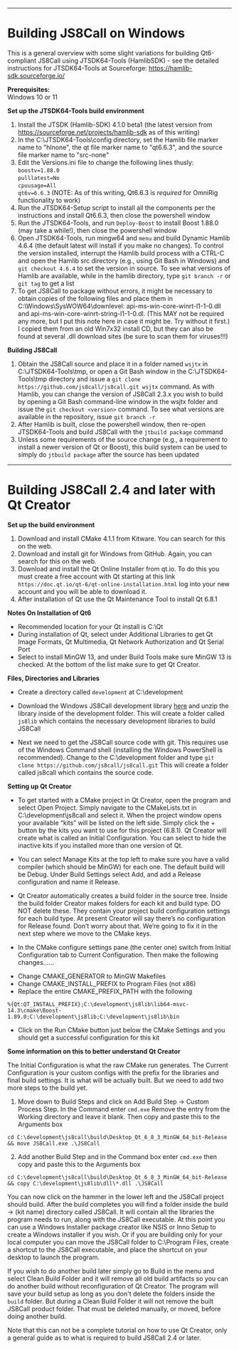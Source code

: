 ------------------------------------------------------------------------------
# Building JS8Call on Windows

This is a general overview with some slight variations for building Qt6-compliant JS8Call using JTSDK64-Tools (HamlibSDK) - see the detailed instructions for JTSDK64-Tools at Sourceforge:  https://hamlib-sdk.sourceforge.io/

**Prerequisites:**\
Windows 10 or 11

**Set up the JTSDK64-Tools build environment**
1) Install the JTSDK (Hamlib-SDK) 4.1.0 beta1 (the latest version from https://sourceforge.net/projects/hamlib-sdk as of this writing)
2) In the C:\JTSDK64-Tools\config directory, set the Hamlib file marker name to "hlnone", the qt file marker name to "qt6.6.3", and the source file marker name to "src-none"
3) Edit the Versions.ini file to change the following lines thusly:\
   `boostv=1.88.0`\
   `pulllatest=No`\
   `cpuusage=All`\
   `qt6v=6.6.3` (NOTE:  As of this writing, Qt6.6.3 is *required* for OmniRig functionality to work)
4) Run the JTSDK64-Setup script to install all the components per the instructions and install Qt6.6.3, then close the powershell window
5) Run the JTSDK64-Tools, and run `Deploy-Boost` to install Boost 1.88.0 (may take a while!), then close the powershell window
6) Open JTSDK64-Tools, run mingw64 and `menu` and build Dynamic Hamlib 4.6.4 (the default latest will install if you make no changes). To control the version installed, interrupt the Hamlib build process with a CTRL-C and open the Hamlib src directory (e.g., using Git Bash in Windows) and `git checkout 4.6.4` to set the version in source.  To see what versions of Hamlib are available, while in the hamlib directory, type `git branch -r` or `git tag` to get a list
7) To get JS8Call to package without errors, it might be necessary to obtain copies of the following files and place them in C:\Windows\SysWOW64\downlevel: api-ms-win-core-winrt-l1-1-0.dll and api-ms-win-core-winrt-string-l1-1-0.dl. (This MAY not be required any more, but I put this note here in case it might be.  Try without it first.)  I copied them from an old Win7x32 install CD, but they can also be found at several .dll download sites (be sure to scan them for viruses!!!)

**Building JS8Call**
1) Obtain the JS8Call source and place it in a folder named `wsjtx` in C:\JTSDK64-Tools\tmp, or open a Git Bash window in the C:\JTSDK64-Tools\tmp directory and issue a `git clone https://github.com/js8call/js8call.git wsjtx` command.  As with Hamlib, you can change the version of JS8Call 2.3.x you wish to build by opening a Git Bash command-line window in the wsjtx folder and issue the `git checkout <version>` command.  To see what versions are available in the repository, issue `git branch -r`
2) After Hamlib is built, close the powershell window, then re-open JTSDK64-Tools and build JS8Call with the `jtbuild package` command
3) Unless some requirements of the source change (e.g., a requirement to install a newer version of Qt or Boost), this build system can be used to simply do `jtbuild package` after the source has been updated
------------------------------------------------------------------------------
# Building JS8Call 2.4 and later with Qt Creator

**Set up the build environment**
1) Download and install CMake 4.1.1 from Kitware. You can search for this on the web.
2) Download and install git for Windows from GitHub. Again, you can search for this on the web.
3) Download and install the Qt Online Installer from qt.io. To do this you must create a free account with Qt starting at this link `https://doc.qt.io/qt-6/qt-online-installation.html` log into your new account and you will be able to download it.
4) After installation of Qt use the Qt Maintenance Tool to install Qt 6.8.1

**Notes On Installation of Qt6**
- Recommended location for your Qt install is C:\Qt
- During installation of Qt, select under Additional Libraries to get Qt Image Formats, Qt Multimedia, Qt Network Authorization and Qt Serial Port
- Select to install MinGW 13, and under Build Tools make sure MinGW 13 is checked. At the bottom of the list make sure to get Qt Creator.

**Files, Directories and Libraries**

* Create a directory called `development` at C:\development

* Download the Windows JS8Call development library [here](https://github.com/Chris-AC9KH/js8lib/releases/tag/js8lib-2.3) and unzip the library inside of the development folder. This will create a folder called `js8lib` which contains the necessary development libraries to build JS8Call

* Next we need to get the JS8Call source code with git. This requires use of the Windows Command shell (installing the Windows PowerShell is recommended). Change to the C:\development folder and type `git clone https://github.com/js8call/js8call.git` This will create a folder called js8call which contains the source code.

**Setting up Qt Creator**

* To get started with a CMake project in Qt Creator, open the program and select Open Project. Simply navigate to the CMakeLists.txt in C:\development\js8call and select it. When the project window opens your available “kits” will be listed on the left side. Simply click the + button by the kits you want to use for this project (6.8.1). Qt Creator will create what is called an Initial Configuration. You can select to hide the inactive kits if you installed more than one version of Qt.

* You can select Manage Kits at the top left to make sure you have a valid compiler (which should be MinGW) for each one. The default build will be Debug. Under Build Settings select Add, and add a Release configuration and name it Release.

* Qt Creator automatically creates a build folder in the source tree. Inside the build folder Creator makes folders for each kit and build type. DO NOT delete these. They contain your project build configuration settings for each build type. At present Creator will say there’s no configuration for Release found. Don’t worry about that. We’re going to fix it in the next step where we move to the CMake keys.

* In the CMake configure settings pane (the center one) switch from Initial Configuration tab to Current Configuration. Then make the following changes……
- Change CMAKE_GENERATOR to MinGW Makefiles
- Change CMAKE_INSTALL_PREFIX to Program Files (not x86)
- Replace the entire CMAKE_PREFIX_PATH with the following
```
%{Qt:QT_INSTALL_PREFIX};C:\development\js8lib\lib64-msvc-14.3\cmake\Boost-1.89.0;C:\development\js8lib;C:\development\js8lib\bin
```
-  Click on the Run CMake button just below the CMake Settings and you should get a successful configuration for this kit

**Some information on this to better understand Qt Creator**

The Initial Configuration is what the raw CMake run generates. The Current Configuration is your custom configs with the prefix for the libraries and final build settings. It is what will be actually built. But we need to add two more steps to the build yet.
1) Move down to Build Steps and click on Add Build Step -> Custom Process Step. In the Command enter `cmd.exe`  Remove the entry from the Working directory and leave it blank. Then copy and paste this to the Arguments box
```
cd C:\development\js8call\build\Desktop_Qt_6_8_3_MinGW_64_bit-Release && move JS8Call.exe .\JS8Call
```
2) Add another Build Step and in the Command box enter `cmd.exe` then copy and paste this to the Arguments box
```
cd C:\development\js8call\build\Desktop_Qt_6_8_3_MinGW_64_bit-Release && copy C:\development\js8lib\dll\*.dll .\JS8Call
```
You can now click on the hammer in the lower left and the JS8Call project should build. After the build completes you will find a folder inside the build -> (kit name) directory called JS8Call. It will contain all the libraries the program needs to run, along with the JS8Call executable. At this point you can use a Windows Installer package creator like NSIS or Inno Setup to create a Windows installer if you wish. Or if you are building only for your local computer you can move the JS8Call folder to C:\Program Files, create a shortcut to the JS8Call executable, and place the shortcut on your desktop to launch the program.

If you wish to do another build later simply go to Build in the menu and select Clean Build Folder and it will remove all old build artifacts so you can do another build without reconfiguration of Qt Creator. The program will save your build setup as long as you don't delete the folders inside the `build` folder. But during a Clean Build Folder it will not remove the built JS8Call product folder. That must be deleted manually, or moved, before doing another build.

Note that this can not be a complete tutorial on how to use Qt Creator, only a general guide as to what is required to build JS8Call 2.4 or later.
